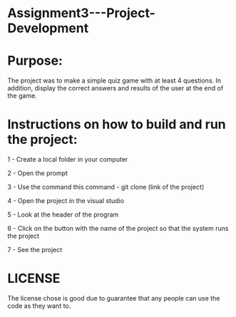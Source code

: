 # Assignment3---Project-Development

# Purpose: 
The project was to make a simple quiz game with at least 4 questions. In addition, display the correct answers and results of the user at the end of the game.

# Instructions on how to build and run the project:
1 - Create a local folder in your computer

2 - Open the prompt

3 - Use the command this command - git clone (link of the project)

4 - Open the project in the visual studio

5 - Look at the header of the program

6 - Click on the button with the name of the project so that the system runs the project

7 - See the project

# LICENSE
The license chose is good due to guarantee that any people can use the code as they want to.  

